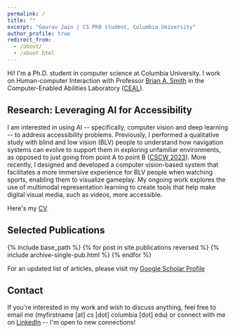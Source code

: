 ```yaml
---
permalink: /
title: ""
excerpt: "Gaurav Jain | CS PhD student, Columbia University"
author_profile: true
redirect_from:
  - /about/
  - /about.html
---
```

<!-- ## About Me -->

Hi! I'm a Ph.D. student in computer science at Columbia University. I work on Human-computer Interaction with Professor [Brian A. Smith](http://www.cs.columbia.edu/~brian/index.html) in the Computer-Enabled Abilities Laboratory ([CEAL](https://ceal.cs.columbia.edu/)).

## Research: Leveraging AI for Accessibility

I am interested in using AI -- specifically, computer vision and deep learning -- to address accessibility problems. Previously, I performed a qualitative study with blind and low vision (BLV) people to understand how navigation systems can evolve to support them in exploring unfamiliar environments, as opposed to just going from point A to point B ([CSCW 2023](https://arxiv.org/pdf/2211.16465.pdf)). More recently, I designed and developed a computer vision-based system that facilitates a more immersive experience for BLV people when watching sports, enabling them to visualize gameplay. My ongoing work explores the use of multimodal representation learning to create tools that help make digital visual media, such as videos, more accessible.

<!-- My research revolves around building systems that help people with disabilities to better experience the world around them. Specifically, I am interested in leveraging computer vision and deep learning for multimodal analysis (such as videos, images, and audio) to make digital media more accessible to people who are blind and low vision. To this end, I focus on solving technical challenges of using AI for accessibility and the design of novel interaction techniques that help facilitate a more immersive user experience for people with disabilities. -->

<!-- ### Curriculum Vitae (CV) -->
<!-- Please find my CV  -->

Here's my [CV](http://gaurav1302.github.io/files/Gaurav_CV_PhD.pdf).


## Selected Publications


{% include base_path %}
{% for post in site.publications reversed %}
  {% include archive-single-pub.html %}
{% endfor %}  

For an updated list of articles, please visit my [Google Scholar Profile](https://scholar.google.com/citations?user=piSn5gQAAAAJ&hl=en)


## Contact

If you're interested in my work and wish to discuss anything, feel free to email me (myfirstname \[at\] cs \[dot\] columbia \[dot\] edu) or connect with me on [LinkedIn](https://www.linkedin.com/in/gauravjain13298/) -- I'm open to new connections!

